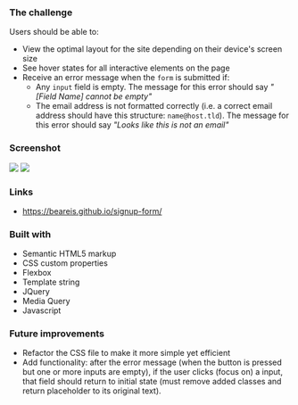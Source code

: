 ### The challenge

Users should be able to:

- View the optimal layout for the site depending on their device's screen size
- See hover states for all interactive elements on the page
- Receive an error message when the `form` is submitted if:
  - Any `input` field is empty. The message for this error should say *"[Field Name] cannot be empty"*
  - The email address is not formatted correctly (i.e. a correct email address should have this structure: `name@host.tld`). The message for this error should say *"Looks like this is not an email"*

### Screenshot

![](https://github.com/BeaReis/singup-form/blob/main/screenshot-desktop.png)
![](https://github.com/BeaReis/singup-form/blob/main/screenshot-mobile.png)

### Links

- https://beareis.github.io/signup-form/


### Built with

- Semantic HTML5 markup
- CSS custom properties
- Flexbox
- Template string
- JQuery
- Media Query
- Javascript

### Future improvements

- Refactor the CSS file to make it more simple yet efficient
- Add functionality: after the error message (when the button is pressed but one or more inputs are empty), if the user clicks (focus on) a input, that field should return to initial state (must remove added classes and return placeholder to its original text). 
